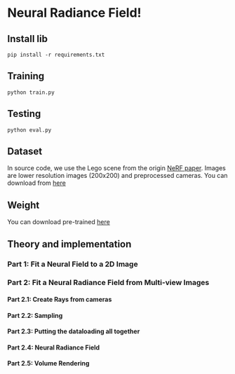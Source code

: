 # Neural Radiance Field!

## Install lib

```
pip install -r requirements.txt
```

## Training

```
python train.py
```

## Testing

```
python eval.py
```

## Dataset

In source code, we use the Lego scene from the origin [NeRF paper](https://www.matthewtancik.com/nerf). Images are lower resolution images (200x200) and preprocessed cameras. You can download from [here](https://inst.eecs.berkeley.edu/~cs180/fa23/hw/proj5/assets/lego_200x200.npz)

## Weight

You can download pre-trained [here]()

## Theory and implementation

### Part 1: Fit a Neural Field to a 2D Image

### Part 2: Fit a Neural Radiance Field from Multi-view Images

#### Part 2.1: Create Rays from cameras

#### Part 2.2: Sampling

#### Part 2.3: Putting the dataloading all together

#### Part 2.4: Neural Radiance Field

#### Part 2.5: Volume Rendering
